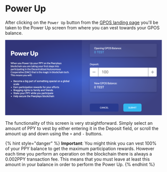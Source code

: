# Power Up

After clicking on the `Power Up` button from the [GPOS landing page](gpos-landing-page.md) you'll be taken to the Power Up screen from where you can vest towards your GPOS balance.

![](../../../.gitbook/assets/screen-shot-2020-02-12-at-2.29.22-pm.png)

The functionality of this screen is very straightforward. Simply select an amount of PPY to vest by either entering it in the Deposit field, or scroll the amount up and down using the `+` and `-` buttons.

{% hint style="danger" %}
**Important**: You might think you can vest 100% of your PPY balance to get the maximum participation rewards. However each time you perform an operation on the blockchain there is always a 0.002PPY transaction fee. This means that you must leave at least this amount in your balance in order to perform the Power Up.
{% endhint %}

